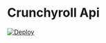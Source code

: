 # Crunchyroll Api

[![Deploy](https://www.herokucdn.com/deploy/button.svg)](https://heroku.com/deploy)
